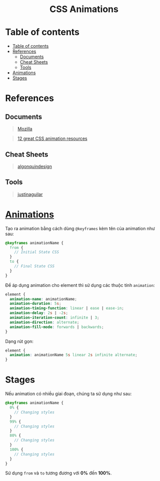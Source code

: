 <link rel='stylesheet' href='../../../main.css'>

<div class="title"> 
    <center><h1 class="bigtitle">CSS Animations</h1></center>
</div>

# Table of contents

- [Table of contents](#table-of-contents)
- [References](#references)
  - [Documents](#documents)
  - [Cheat Sheets](#cheat-sheets)
  - [Tools](#tools)
- [Animations](#animations)
- [Stages](#stages)

# References

## Documents

> [Mozilla](https://developer.mozilla.org/en-US/docs/Web/CSS/animation)

> [12 great CSS animation resources](https://www.creativebloq.com/advice/5-great-css-animation-resources)

## Cheat Sheets

> [algonquindesign](https://learn-the-web.algonquindesign.ca/topics/css-animations-effects-cheat-sheet/)

## Tools

> [justinaguilar](http://www.justinaguilar.com/animations/#)

# [Animations](https://www.w3schools.com/css/css3_animations.asp)

Tạo ra animation bằng cách dùng `@keyframes` kèm tên của animation như sau:

```scss
@keyframes animationName {
  from {
    // Initial State CSS
  }
  to {
    // Final State CSS
  }
}
```

Để áp dụng animation cho element thì sử dụng các thuộc tính `animation`:

```scss
element {
  animation-name: animationName;
  animation-duration: 5s;
  animation-timing-function: linear | ease | ease-in;
  animation-delay: 2s | -2s;
  animation-iteration-count: infinite | 3;
  animation-direction: alternate;
  animation-fill-mode: forwards | backwards;
}
```

Dạng rút gọn:

```scss
element {
  animation: animationName 5s linear 2s infinite alternate;
}
```

# Stages

Nếu animation có nhiều giai đoạn, chúng ta sử dụng như sau:

```scss
@keyframes animationName {
  0% {
    // Changing styles
  }
  99% {
    // Changing styles
  }
  80% {
    // Changing styles
  }
  100% {
    // Changing styles
  }
}
```

Sử dụng `from` và `to` tương đương với **0%** đến **100%**.
